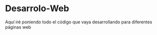 # Desarrolo-Web
Aquí iré poniendo todo el código que vaya desarrollando para diferentes páginas web 
